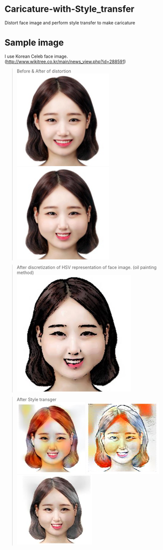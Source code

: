 # Caricature-with-Style_transfer
Distort face image and perform style transfer to make caricature

# Sample image
I use Korean Celeb face image. (http://www.wikitree.co.kr/main/news_view.php?id=288591)

> Before & After of distortion  
<img src=Images/87.jpg width="300"> <img src=Images/test_dist.jpg width="300">


> After discretization of HSV representation of face image. (oil painting method)  
![Alt Text](Images/hsv_painting_sketch.JPG)


> After Style transger  
![Alt Text](Images/cont2_style1_2_max.JPG)
![Alt Text](Images/cont5_style2_3_max.JPG)
![Alt Text](Images/cont2_style1_2_max_color.JPG)









